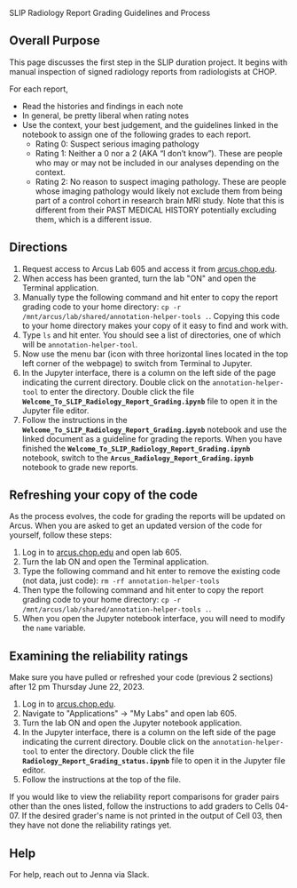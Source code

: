 SLIP Radiology Report Grading Guidelines and Process

## Overall Purpose

This page discusses the first step in the SLIP duration project. It begins with manual inspection of signed radiology reports from radiologists at CHOP. 

For each report, 
- Read the histories and findings in each note
- In general, be pretty liberal when rating notes
- Use the context, your best judgement, and the guidelines linked in the notebook to assign one of the following grades to each report.
    - Rating 0: Suspect serious imaging pathology
    - Rating 1: Neither a 0 nor a 2 (AKA “I don’t know”). These are people who may or may not be included in our analyses depending on the context.
    - Rating 2: No reason to suspect imaging pathology. These are people whose imaging pathology would likely not exclude them from being part of a control cohort in research brain MRI study. Note that this is different from their PAST MEDICAL HISTORY potentially excluding them, which is a different issue.


## Directions

1. Request access to Arcus Lab 605 and access it from [arcus.chop.edu](arcus.chop.edu). 
2. When access has been granted, turn the lab "ON" and open the Terminal application.
3. Manually type the following command and hit enter to copy the report grading code to your home directory: `cp -r /mnt/arcus/lab/shared/annotation-helper-tools .`. Copying this code to your home directory makes your copy of it easy to find and work with.
4. Type `ls` and hit enter. You should see a list of directories, one of which will be `annotation-helper-tool`.
5. Now use the menu bar (icon with three horizontal lines located in the top left corner of the webpage) to switch from Terminal to Jupyter.
6. In the Jupyter interface, there is a column on the left side of the page indicating the current directory. Double click on the `annotation-helper-tool` to enter the directory. Double click the file **`Welcome_To_SLIP_Radiology_Report_Grading.ipynb`** file to open it in the Jupyter file editor.
7. Follow the instructions in the **`Welcome_To_SLIP_Radiology_Report_Grading.ipynb`** notebook and use the linked document as a guideline for grading the reports. When you have finished the **`Welcome_To_SLIP_Radiology_Report_Grading.ipynb`** notebook, switch to the **`Arcus_Radiology_Report_Grading.ipynb`** notebook to grade new reports.

## Refreshing your copy of the code

As the process evolves, the code for grading the reports will be updated on Arcus. When you are asked to get an updated version of the code for yourself, follow these steps:

1. Log in to [arcus.chop.edu](arcus.chop.edu) and open lab 605. 
2. Turn the lab ON and open the Terminal application.
3. Type the following command and hit enter to remove the existing code (not data, just code): `rm -rf annotation-helper-tools`
4. Then type the following command and hit enter to copy the report grading code to your home directory: `cp -r /mnt/arcus/lab/shared/annotation-helper-tools .`.
5. When you open the Jupyter notebook interface, you will need to modify the `name` variable.

## Examining the reliability ratings

Make sure you have pulled or refreshed your code (previous 2 sections) after 12 pm Thursday June 22, 2023.

1. Log in to [arcus.chop.edu](arcus.chop.edu). 
2. Navigate to "Applications" -> "My Labs" and open lab 605.
3. Turn the lab ON and open the Jupyter notebook application.
4. In the Jupyter interface, there is a column on the left side of the page indicating the current directory. Double click on the `annotation-helper-tool` to enter the directory. Double click the file **`Radiology_Report_Grading_status.ipynb`** file to open it in the Jupyter file editor.
5. Follow the instructions at the top of the file.

If you would like to view the reliability report comparisons for grader pairs other than the ones listed, follow the instructions to add graders to Cells 04-07. If the desired grader's name is not printed in the output of Cell 03, then they have not done the reliability ratings yet.


## Help

For help, reach out to Jenna via Slack. 
